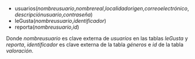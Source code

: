 - usuarios(_nombreusuario_,_nombrereal_,_localidadorigen_,_correoelectrónico_,_descripciónusuario_,_contraseña_)
- leGusta(_nombreusuario_,_identificador_)
- reporta(_nombreusuario_,_id_)

Donde *nombreusuario* es clave externa de *usuarios* en las tablas *leGusta* y *reporta*, *identificador* es clave externa de la tabla *géneros*
e *id* de la tabla *valoración*.
